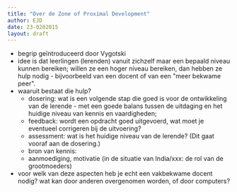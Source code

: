 ```yaml
---
title: "Over de Zone of Proximal Development"
author: EJD
date: 23-0202015
layout: draft
---
```


* begrip geïntroduceerd door Vygotski
* idee is dat leerlingen (lerenden) vanuit zichzelf maar een bepaald niveau kunnen bereiken; willen ze een hoger niveau bereiken, dan hebben ze hulp nodig - bijvoorbeeld van een docent of van een "meer bekwame peer".
* waaruit bestaat die hulp?
    * dosering: wat is een volgende stap die goed is voor de ontwikkeling van de lerende - met een goede balans tussen de uitdaging en het huidige niveau van kennis en vaardigheden;
    * feedback: wordt een opdracht goed uitgevoerd, wat moet je eventueel corrigeren bij de uitvoering?
    * assessment: wat is het huidige niveau van de lerende? (Dit gaat vooraf aan de dosering.)
    * bron van kennis:
    * aanmoediging, motivatie (in de situatie van India/xxx: de rol van de grootmoeders)
* voor welk van deze aspecten heb je echt een vakbekwame docent nodig? wat kan door anderen overgenomen worden, of door computers?

    